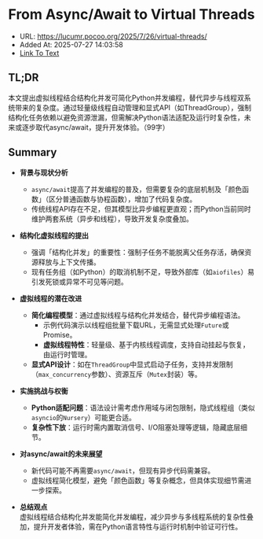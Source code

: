 # From Async/Await to Virtual Threads
- URL: https://lucumr.pocoo.org/2025/7/26/virtual-threads/
- Added At: 2025-07-27 14:03:58
- [Link To Text](2025-07-27-from-async-await-to-virtual-threads_raw.md)

## TL;DR


本文提出虚拟线程结合结构化并发可简化Python并发编程，替代异步与线程双系统带来的复杂度。通过轻量级线程自动管理和显式API（如ThreadGroup），强制结构化任务依赖以避免资源泄漏，但需解决Python语法适配及运行时复杂性，未来或逐步取代async/await，提升开发体验。（99字）

## Summary


- **背景与现状分析**  
  - `async/await`提高了并发编程的普及，但需要复杂的底层机制及「颜色函数」（区分普通函数与协程函数），增加了代码复杂度。  
  - 传统线程API存在不足，但其模型比异步编程更直观；而Python当前同时维护两套系统（异步和线程），导致开发复杂度叠加。  

- **结构化虚拟线程的提出**  
  - 强调「结构化并发」的重要性：强制子任务不能脱离父任务存活，确保资源释放与上下文传播。  
  - 现有任务组（如Python）的取消机制不足，导致外部库（如`aiofiles`）易引发死锁或异常不可见等问题。  

- **虚拟线程的潜在改进**  
  - **简化编程模型**：通过虚拟线程与结构化并发结合，替代异步编程语法。  
    - 示例代码演示以线程组批量下载URL，无需显式处理`Future`或Promise。  
    - **虚拟线程特性**：轻量级、基于内核线程调度，支持自动挂起与恢复，由运行时管理。  
  - **显式API设计**：如在`ThreadGroup`中显式启动子任务，支持并发限制（`max_concurrency`参数）、资源互斥（`Mutex`封装）等。  

- **实施挑战与权衡**  
  - **Python适配问题**：语法设计需考虑作用域与闭包限制，隐式线程组（类似`asyncio`的`Nursery`）可能更合适。  
  - **复杂性下放**：运行时需内置取消信号、I/O阻塞处理等逻辑，隐藏底层细节。  

- **对async/await的未来展望**  
  - 新代码可能不再需要`async/await`，但现有异步代码需兼容。  
  - 虚拟线程简化模型，避免「颜色函数」等复杂概念，但具体实现细节需进一步探索。  

- **总结观点**  
  虚拟线程结合结构化并发能简化并发编程，减少异步与多线程系统的复杂性叠加，提升开发者体验，需在Python语言特性与运行时机制中验证可行性。
